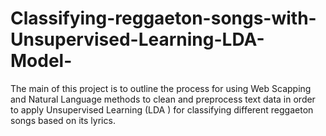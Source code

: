 # Classifying-reggaeton-songs-with-Unsupervised-Learning-LDA-Model-
The main of this project is to outline the process for using Web Scapping and Natural Language methods to clean and preprocess text data in order to apply Unsupervised Learning (LDA ) for classifying different reggaeton songs based on its lyrics.
